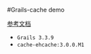 #Grails-cache demo

[参考文档](http://grails-plugins.github.io/grails-cache-ehcache/latest/)

* `Grails 3.3.9`
* `cache-ehcache:3.0.0.M1`